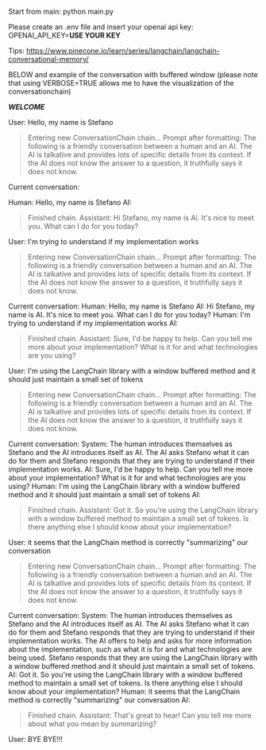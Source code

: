 Start from main: python main.py

Please create an .env file and insert your openai api key:
OPENAI_API_KEY=**USE YOUR KEY**

Tips:
https://www.pinecone.io/learn/series/langchain/langchain-conversational-memory/

BELOW and example of the conversation with buffered window (please note that using VERBOSE=TRUE allows me to have the visualization of the conversationchain)

**_WELCOME_**

User: Hello, my name is Stefano

> Entering new ConversationChain chain...
> Prompt after formatting:
> The following is a friendly conversation between a human and an AI. The AI is talkative and provides lots of specific details from its context. If the AI does not know the answer to a question, it truthfully says it does not know.

Current conversation:

Human: Hello, my name is Stefano
AI:

> Finished chain.
> Assistant: Hi Stefano, my name is AI. It's nice to meet you. What can I do for you today?

User: I'm trying to understand if my implementation works

> Entering new ConversationChain chain...
> Prompt after formatting:
> The following is a friendly conversation between a human and an AI. The AI is talkative and provides lots of specific details from its context. If the AI does not know the answer to a question, it truthfully says it does not know.

Current conversation:
Human: Hello, my name is Stefano
AI: Hi Stefano, my name is AI. It's nice to meet you. What can I do for you today?
Human: I'm trying to understand if my implementation works
AI:

> Finished chain.
> Assistant: Sure, I'd be happy to help. Can you tell me more about your implementation? What is it for and what technologies are you using?

User: I'm using the LangChain library with a window buffered method and it should just maintain a small set of tokens

> Entering new ConversationChain chain...
> Prompt after formatting:
> The following is a friendly conversation between a human and an AI. The AI is talkative and provides lots of specific details from its context. If the AI does not know the answer to a question, it truthfully says it does not know.

Current conversation:
System:
The human introduces themselves as Stefano and the AI introduces itself as AI. The AI asks Stefano what it can do for them and Stefano responds that they are trying to understand if their implementation works.
AI: Sure, I'd be happy to help. Can you tell me more about your implementation? What is it for and what technologies are you using?
Human: I'm using the LangChain library with a window buffered method and it should just maintain a small set of tokens
AI:

> Finished chain.
> Assistant: Got it. So you're using the LangChain library with a window buffered method to maintain a small set of tokens. Is there anything else I should know about your implementation?

User: it seems that the LangChain method is correctly "summarizing" our conversation

> Entering new ConversationChain chain...
> Prompt after formatting:
> The following is a friendly conversation between a human and an AI. The AI is talkative and provides lots of specific details from its context. If the AI does not know the answer to a question, it truthfully says it does not know.

Current conversation:
System:
The human introduces themselves as Stefano and the AI introduces itself as AI. The AI asks Stefano what it can do for them and Stefano responds that they are trying to understand if their implementation works. The AI offers to help and asks for more information about the implementation, such as what it is for and what technologies are being used. Stefano responds that they are using the LangChain library with a window buffered method and it should just maintain a small set of tokens.
AI: Got it. So you're using the LangChain library with a window buffered method to maintain a small set of tokens. Is there anything else I should know about your implementation?
Human: it seems that the LangChain method is correctly "summarizing" our conversation
AI:

> Finished chain.
> Assistant: That's great to hear! Can you tell me more about what you mean by summarizing?

User: BYE BYE!!!
